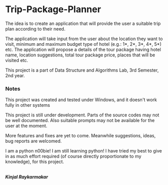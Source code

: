 # Trip-Package-Planner
The idea is to create an application that will provide the user a suitable trip plan according to their need.

The application will take input from the user about the location they
want to visit, minimum and maximum budget type of hotel (e.g.: 1*, 2*, 3*, 4*, 5*) etc. The
application will propose a details of the tour package having hotel name, location
suggestions, total tour package price, places that will be visited etc.

This project is a part of Data Structure and Algorithms Lab, 3rd Semester, 2nd year.

### Notes
This project was created and tested under Windows, and it doesn't work fully in other systems

This project is still under development. Parts of the source codes may not be well documented.
Also suitable prompts may not be available for the user at the moment.

More features and fixes are yet to come. Meanwhile suggestions, ideas, bug reports are welcomed.

I am a python n00bie! I am still learning python! I have tried my best to give in as much effort required (of course directly proportionate to my knowledge), for this project.

<br>***Kinjal Raykarmakar***
